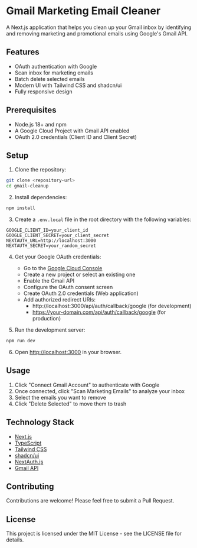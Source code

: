 # Gmail Marketing Email Cleaner

A Next.js application that helps you clean up your Gmail inbox by identifying and removing marketing and promotional emails using Google's Gmail API.

## Features

- OAuth authentication with Google
- Scan inbox for marketing emails
- Batch delete selected emails
- Modern UI with Tailwind CSS and shadcn/ui
- Fully responsive design

## Prerequisites

- Node.js 18+ and npm
- A Google Cloud Project with Gmail API enabled
- OAuth 2.0 credentials (Client ID and Client Secret)

## Setup

1. Clone the repository:
```bash
git clone <repository-url>
cd gmail-cleanup
```

2. Install dependencies:
```bash
npm install
```

3. Create a `.env.local` file in the root directory with the following variables:
```env
GOOGLE_CLIENT_ID=your_client_id
GOOGLE_CLIENT_SECRET=your_client_secret
NEXTAUTH_URL=http://localhost:3000
NEXTAUTH_SECRET=your_random_secret
```

4. Get your Google OAuth credentials:
   - Go to the [Google Cloud Console](https://console.cloud.google.com)
   - Create a new project or select an existing one
   - Enable the Gmail API
   - Configure the OAuth consent screen
   - Create OAuth 2.0 credentials (Web application)
   - Add authorized redirect URIs:
     - http://localhost:3000/api/auth/callback/google (for development)
     - https://your-domain.com/api/auth/callback/google (for production)

5. Run the development server:
```bash
npm run dev
```

6. Open [http://localhost:3000](http://localhost:3000) in your browser.

## Usage

1. Click "Connect Gmail Account" to authenticate with Google
2. Once connected, click "Scan Marketing Emails" to analyze your inbox
3. Select the emails you want to remove
4. Click "Delete Selected" to move them to trash

## Technology Stack

- [Next.js](https://nextjs.org/)
- [TypeScript](https://www.typescriptlang.org/)
- [Tailwind CSS](https://tailwindcss.com/)
- [shadcn/ui](https://ui.shadcn.com/)
- [NextAuth.js](https://next-auth.js.org/)
- [Gmail API](https://developers.google.com/gmail/api)

## Contributing

Contributions are welcome! Please feel free to submit a Pull Request.

## License

This project is licensed under the MIT License - see the LICENSE file for details.
